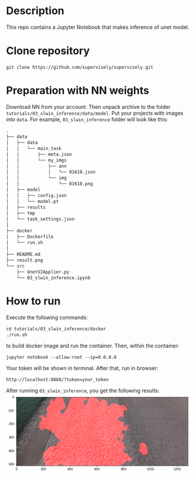 # Description
This repo contains a Jupyter Notebook that makes inference of unet model.

# Clone repository
``` 
git clone https://github.com/supervisely/supervisely.git
```

# Preparation with NN weights
Download NN from your account. Then unpack archive to the folder `tutorials/03_slwin_inference/data/model`. Put your projects with images into `data`. For example, `03_slwin_inference` folder will look like this:

```
.
├── data
│   ├── data
│   │   └── main_task
│   │       ├── meta.json
│   │       └── my_imgs
│   │           ├── ann
│   │           │   └── 01618.json
│   │           └── img
│   │               └── 01618.png
│   ├── model
│   │   ├── config.json
│   │   └── model.pt
│   ├── results
│   ├── tmp
│   └── task_settings.json
│   
├── docker
│   ├── Dockerfile
│   └── run.sh
│   	
├── README.md
├── result.png
└── src
    ├── UnetV2Applier.py
    └── 03_slwin_inference.ipynb

```

# How to run
Execute the following commands:

```
cd tutorials/03_slwin_inference/docker
./run.sh
```

to build docker image and run the container. Then, within the container:
``` 
jupyter notebook --allow-root --ip=0.0.0.0
```
Your token will be shown in terminal.
After that, run in browser: 
```
http://localhost:8888/?token=your_token
```

After running `03_slwin_inference`, you get the following results:
![Drivable area segmentation](result.png)
